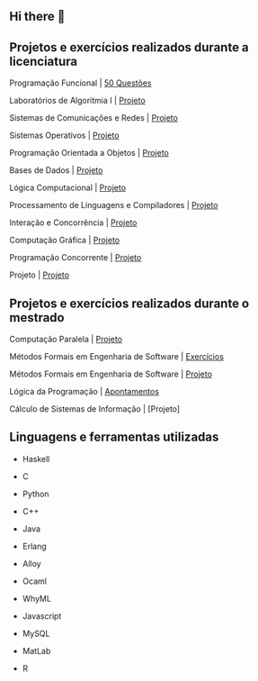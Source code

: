 ## Hi there 👋

## Projetos e exercícios realizados durante a licenciatura
Programação Funcional | [50 Questões](https://github.com/joaosilvapkn/PF-50Questoes)

Laboratórios de Algoritmia I | [Projeto](https://github.com/joaosilvapkn/LA1-Projeto)

Sistemas de Comunicações e Redes | [Projeto](https://github.com/joaosilvapkn/SCR-Projeto)

Sistemas Operativos | [Projeto](https://github.com/joaosilvapkn/SO-PROJETO) 

Programação Orientada a Objetos | [Projeto](https://github.com/joaosilvapkn/POO-PROJETO)

Bases de Dados | [Projeto](https://github.com/joaosilvapkn/BD-PROJETO)

Lógica Computacional | [Projeto](https://github.com/joaosilvapkn/LC-Projeto)

Processamento de Linguagens e Compiladores | [Projeto](https://github.com/joaosilvapkn/PLC-Projeto)

Interação e Concorrência | [Projeto](https://github.com/joaosilvapkn/IC-Projeto)

Computação Gráfica | [Projeto](https://github.com/joaosilvapkn/CG-PROJETO)

Programação Concorrente | [Projeto](https://github.com/joaosilvapkn/PC-PROJETO)

Projeto | [Projeto](https://github.com/joaosilvapkn/Projeto)

## Projetos e exercícios realizados durante o mestrado
Computação Paralela | [Projeto](https://github.com/joaosilvapkn/CP-Projeto)
 
Métodos Formais em Engenharia de Software | [Exercícios](https://github.com/joaosilvapkn/MFES-Exercicios)

Métodos Formais em Engenharia de Software | [Projeto](https://github.com/joaosilvapkn/MFES-Projeto)

Lógica da Programação | [Apontamentos](https://github.com/joaosilvapkn/LG-Resumos)

Cálculo de Sistemas de Informação | [Projeto]

## Linguagens e ferramentas utilizadas
- Haskell
 
- C

- Python

- C++

- Java

- Erlang

- Alloy

- Ocaml

- WhyML

- Javascript

- MySQL

- MatLab

- R
